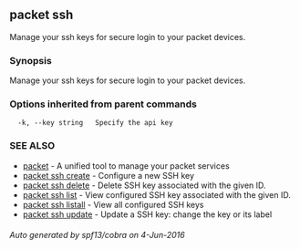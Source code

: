 ## packet ssh

Manage your ssh keys for secure login to your packet devices.

### Synopsis


Manage your ssh keys for secure login to your packet devices.

### Options inherited from parent commands

```
  -k, --key string   Specify the api key
```

### SEE ALSO
* [packet](packet.md)	 - A unified tool to manage your packet services
* [packet ssh create](packet_ssh_create.md)	 - Configure a new SSH key
* [packet ssh delete](packet_ssh_delete.md)	 - Delete SSH key associated with the given ID.
* [packet ssh list](packet_ssh_list.md)	 - View configured SSH key associated with the given ID.
* [packet ssh listall](packet_ssh_listall.md)	 - View all configured SSH keys
* [packet ssh update](packet_ssh_update.md)	 - Update a SSH key: change the key or its label

###### Auto generated by spf13/cobra on 4-Jun-2016
